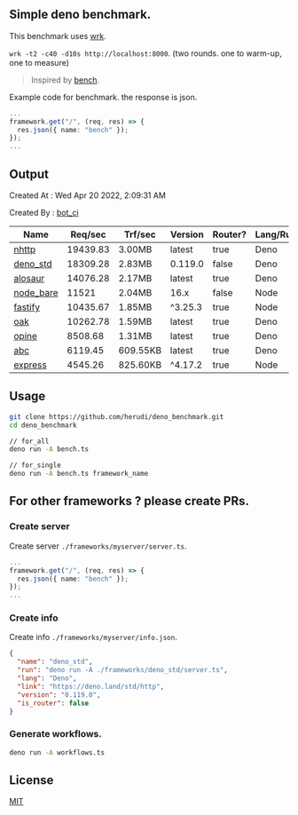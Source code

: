 ## Simple deno benchmark.
This benchmark uses [wrk](https://github.com/wg/wrk).

`wrk -t2 -c40 -d10s http://localhost:8000`. (two rounds. one to warm-up, one to measure)

> Inspired by [bench](https://github.com/denosaurs/bench).

Example code for benchmark. the response is json.
```ts
...
framework.get("/", (req, res) => {
  res.json({ name: "bench" });
});
...
```

## Output
Created At : Wed Apr 20 2022, 2:09:31 AM

Created By : [bot_ci](https://github.com/herudi/deno_benchmarks/commits?author=github-actions%5Bbot%5D)

|Name|Req/sec|Trf/sec|Version|Router?|Lang/Runtime|
|----|----|----|----|----|----|
|[nhttp](https://github.com/nhttp/nhttp)|19439.83|3.00MB|latest|true|Deno|
|[deno_std](https://deno.land/std/http)|18309.28|2.83MB|0.119.0|false|Deno|
|[alosaur](https://github.com/alosaur/alosaur)|14076.28|2.17MB|latest|true|Deno|
|[node_bare](https://nodejs.org)|11521|2.04MB|16.x|false|Node|
|[fastify](https://github.com/fastify/fastify)|10435.67|1.85MB|^3.25.3|true|Node|
|[oak](https://github.com/oakserver/oak)|10262.78|1.59MB|latest|true|Deno|
|[opine](https://github.com/cmorten/opine)|8508.68|1.31MB|latest|true|Deno|
|[abc](https://deno.land/x/abc)|6119.45|609.55KB|latest|true|Deno|
|[express](https://github.com/expressjs/express)|4545.26|825.60KB|^4.17.2|true|Node|


## Usage
```bash
git clone https://github.com/herudi/deno_benchmark.git
cd deno_benchmark

// for_all
deno run -A bench.ts

// for_single
deno run -A bench.ts framework_name
```
## For other frameworks ? please create PRs.
### Create server
Create server `./frameworks/myserver/server.ts`.
```ts
...
framework.get("/", (req, res) => {
  res.json({ name: "bench" });
});
...
```
### Create info
Create info `./frameworks/myserver/info.json`.
```json
{
  "name": "deno_std",
  "run": "deno run -A ./frameworks/deno_std/server.ts",
  "lang": "Deno",
  "link": "https://deno.land/std/http",
  "version": "0.119.0",
  "is_router": false
}
```
### Generate workflows.
```bash
deno run -A workflows.ts
```
## License

[MIT](LICENSE)

